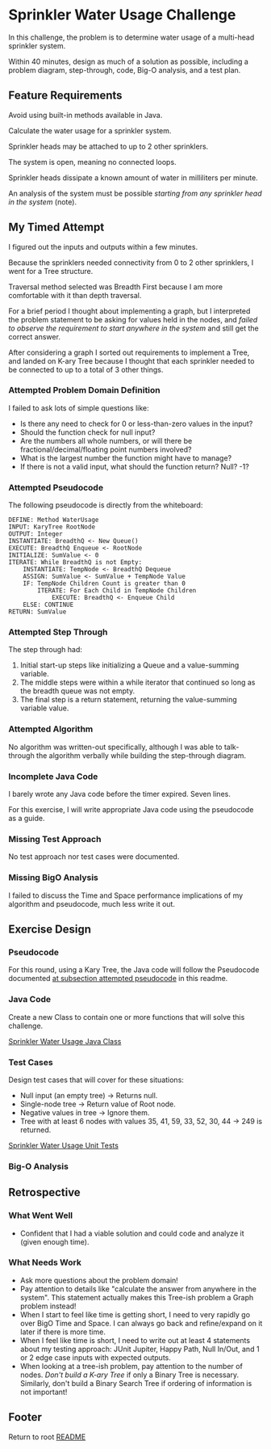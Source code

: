 # Sprinkler Water Usage Challenge

In this challenge, the problem is to determine water usage of a multi-head sprinkler system.

Within 40 minutes, design as much of a solution as possible, including a problem diagram, step-through, code, Big-O analysis, and a test plan.

## Feature Requirements

Avoid using built-in methods available in Java.

Calculate the water usage for a sprinkler system.

Sprinkler heads may be attached to up to 2 other sprinklers.

The system is open, meaning no connected loops.

Sprinkler heads dissipate a known amount of water in milliliters per minute.

An analysis of the system must be possible *starting from any sprinkler head in the system* (note).

## My Timed Attempt

I figured out the inputs and outputs within a few minutes.

Because the sprinklers needed connectivity from 0 to 2 other sprinklers, I went for a Tree structure.

Traversal method selected was Breadth First because I am more comfortable with it than depth traversal.

For a brief period I thought about implementing a graph, but I interpreted the problem statement to be asking for values held in the nodes, and *failed to observe the requirement to start anywhere in the system* and still get the correct answer.

After considering a graph I sorted out requirements to implement a Tree, and landed on K-ary Tree because I thought that each sprinkler needed to be connected to up to a total of 3 other things.

### Attempted Problem Domain Definition

I failed to ask lots of simple questions like:

- Is there any need to check for 0 or less-than-zero values in the input?
- Should the function check for null input?
- Are the numbers all whole numbers, or will there be fractional/decimal/floating point numbers involved?
- What is the largest number the function might have to manage?
- If there is not a valid input, what should the function return? Null? -1?

### Attempted Pseudocode

The following pseudocode is directly from the whiteboard:

```text
DEFINE: Method WaterUsage
INPUT: KaryTree RootNode
OUTPUT: Integer
INSTANTIATE: BreadthQ <- New Queue()
EXECUTE: BreadthQ Enqueue <- RootNode
INITIALIZE: SumValue <- 0
ITERATE: While BreadthQ is not Empty:
    INSTANTIATE: TempNode <- BreadthQ Dequeue
    ASSIGN: SumValue <- SumValue + TempNode Value
    IF: TempNode Children Count is greater than 0
        ITERATE: For Each Child in TempNode Children
            EXECUTE: BreadthQ <- Enqueue Child
    ELSE: CONTINUE
RETURN: SumValue
```

### Attempted Step Through

The step through had:

1. Initial start-up steps like initializing a Queue and a value-summing variable.
2. The middle steps were within a while iterator that continued so long as the breadth queue was not empty.
3. The final step is a return statement, returning the value-summing variable value.

### Attempted Algorithm

No algorithm was written-out specifically, although I was able to talk-through the algorithm verbally while building the step-through diagram.

### Incomplete Java Code

I barely wrote any Java code before the timer expired. Seven lines.

For this exercise, I will write appropriate Java code using the pseudocode as a guide.

### Missing Test Approach

No test approach nor test cases were documented.

### Missing BigO Analysis

I failed to discuss the Time and Space performance implications of my algorithm and pseudocode, much less write it out.

## Exercise Design

### Pseudocode

For this round, using a Kary Tree, the Java code will follow the Pseudocode documented [at subsection attempted pseudocode](#attempted-pseudocode) in this readme.

### Java Code

Create a new Class to contain one or more functions that will solve this challenge.

[Sprinkler Water Usage Java Class]()

### Test Cases

Design test cases that will cover for these situations:

- Null input (an empty tree) -> Returns null.
- Single-node tree -> Return value of Root node.
- Negative values in tree -> Ignore them.
- Tree with at least 6 nodes with values 35, 41, 59, 33, 52, 30, 44 -> 249 is returned.

[Sprinkler Water Usage Unit Tests]()

### Big-O Analysis

## Retrospective

### What Went Well

- Confident that I had a viable solution and could code and analyze it (given enough time).

### What Needs Work

- Ask more questions about the problem domain!
- Pay attention to details like "calculate the answer from anywhere in the system". This statement actually makes this Tree-ish problem a Graph problem instead!
- When I start to feel like time is getting short, I need to very rapidly go over BigO Time and Space. I can always go back and refine/expand on it later if there is more time.
- When I feel like time is short, I need to write out at least 4 statements about my testing approach: JUnit Jupiter, Happy Path, Null In/Out, and 1 or 2 edge case inputs with expected outputs.
- When looking at a tree-ish problem, pay attention to the number of nodes. *Don't build a K-ary Tree* if only a Binary Tree is necessary. Similarly, don't build a Binary Search Tree if ordering of information is not important!

## Footer

Return to root [README](../README.md)
